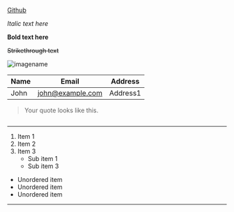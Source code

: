 
[Github](https://www.github.com)

_Italic text here_

**Bold text here**

~~Strikethrough text~~

![imagename](https://www.google.com/imgres?imgurl=https%3A%2F%2Fscx1.b-cdn.net%2Fcsz%2Fnews%2F800a%2F2015%2F2-dostarsmove.jpg&imgrefurl=https%3A%2F%2Fphys.org%2Fnews%2F2015-02-stars.html&tbnid=mHGQAQZKb4FguM&vet=10CDUQMyh9ahcKEwjY7aKY4q_wAhUAAAAAHQAAAAAQAg..i&docid=19KTAI7ALuXl9M&w=500&h=500&q=stars%20image&ved=0CDUQMyh9ahcKEwjY7aKY4q_wAhUAAAAAHQAAAAAQAg)

| Name | Email            | Address  |
| ---- | ---------------- | -------- |
| John | john@example.com | Address1 |

> Your quote looks like this.

```Let a = 2;

```

---

1. Item 1
2. Item 2
3. Item 3
   - Sub item 1
   - Sub item 3

- Unordered item
- Unordered item
- Unordered item


---